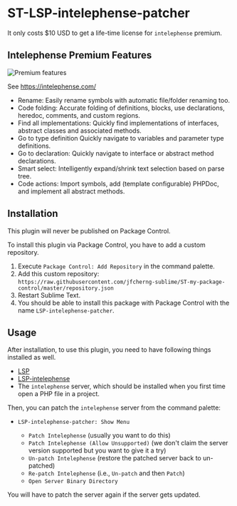 # ST-LSP-intelephense-patcher

It only costs \$10 USD to get a life-time license for `intelephense` premium.

## Intelephense Premium Features

![Premium features](https://raw.githubusercontent.com/jfcherng-sublime/ST-LSP-intelephense-patcher/master/docs/premium-features.png)

See https://intelephense.com/

- Rename: Easily rename symbols with automatic file/folder renaming too.
- Code folding: Accurate folding of definitions, blocks, use declarations, heredoc, comments, and custom regions.
- Find all implementations: Quickly find implementations of interfaces, abstract classes and associated methods.
- Go to type definition Quickly navigate to variables and parameter type definitions.
- Go to declaration: Quickly navigate to interface or abstract method declarations.
- Smart select: Intelligently expand/shrink text selection based on parse tree.
- Code actions: Import symbols, add (template configurable) PHPDoc, and implement all abstract methods.

## Installation

This plugin will never be published on Package Control.

To install this plugin via Package Control, you have to add a custom repository.

1. Execute `Package Control: Add Repository` in the command palette.
1. Add this custom repository: `https://raw.githubusercontent.com/jfcherng-sublime/ST-my-package-control/master/repository.json`
1. Restart Sublime Text.
1. You should be able to install this package with Package Control with the name `LSP-intelephense-patcher`.

## Usage

After installation, to use this plugin, you need to have following things installed as well.

- [LSP](https://packagecontrol.io/packages/LSP)
- [LSP-intelephense](https://packagecontrol.io/packages/LSP-intelephense)
- The `intelephense` server, which should be installed when you first time open a PHP file in a project.

Then, you can patch the `intelephense` server from the command palette:

- `LSP-intelephense-patcher: Show Menu`

  - `Patch Intelephense` (usually you want to do this)
  - `Patch Intelephense (Allow Unsupported)` (we don't claim the server version supported but you want to give it a try)
  - `Un-patch Intelephense` (restore the patched server back to un-patched)
  - `Re-patch Intelephense` (i.e., `Un-patch` and then `Patch`)
  - `Open Server Binary Directory`

You will have to patch the server again if the server gets updated.
